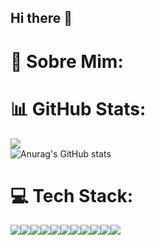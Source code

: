 ## Hi there 👋

# 💫 Sobre Mim:




# 📊 GitHub Stats:
![](https://github-readme-stats.vercel.app/api/top-langs/?username=danielpaiva27&theme=midnight-purple&hide_border=false&include_all_commits=false&count_private=false&layout=compact)<br/>
![Anurag's GitHub stats](https://github-readme-stats.vercel.app/api?username=danielpaiva27&theme=holi&show_icons=true)



# 💻 Tech Stack:
<img src = "https://img.shields.io/badge/Angular-DD0031?style=for-the-badge&logo=angular&logoColor=white"><img src = "https://img.shields.io/badge/TypeScript-007ACC?style=for-the-badge&logo=typescript&logoColor=white"><img src = "https://img.shields.io/badge/HTML5-E34F26?style=for-the-badge&logo=html5&logoColor=white"><img src = "https://img.shields.io/badge/Sass-CC6699?style=for-the-badge&logo=sass&logoColor=white"><img src = "https://img.shields.io/badge/CSS3-1572B6?style=for-the-badge&logo=css3&logoColor=white"><img src = "https://img.shields.io/badge/Bootstrap-563D7C?style=for-the-badge&logo=bootstrap&logoColor=white"><img src = "https://img.shields.io/badge/Python-14354C?style=for-the-badge&logo=python&logoColor=white"><img src = "https://img.shields.io/badge/Powershell-2CA5E0?style=for-the-badge&logo=powershell&logoColor=white"><img src = "https://img.shields.io/badge/Node.js-43853D?style=for-the-badge&logo=node.js&logoColor=white"><img src = "https://img.shields.io/badge/Figma-F24E1E?style=for-the-badge&logo=figma&logoColor=white"><img src = "https://img.shields.io/badge/Adobe%20Premiere%20Pro-9999FF?style=for-the-badge&logo=Adobe%20Premiere%20Pro&logoColor=white">



